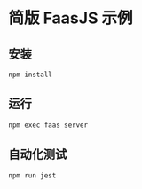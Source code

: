 # 简版 FaasJS 示例

## 安装

    npm install

## 运行

    npm exec faas server

## 自动化测试

    npm run jest
